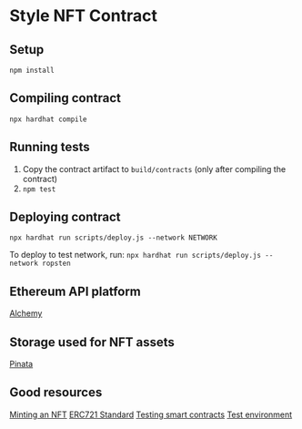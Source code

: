 # Style NFT Contract
## Setup
`npm install`

## Compiling contract
`npx hardhat compile`

## Running tests
1. Copy the contract artifact to `build/contracts` (only after compiling the
   contract)
2. `npm test`

## Deploying contract
`npx hardhat run scripts/deploy.js --network NETWORK`

To deploy to test network, run:
`npx hardhat run scripts/deploy.js --network ropsten`

## Ethereum API platform
[Alchemy](https://dashboard.alchemyapi.io/)

## Storage used for NFT assets
[Pinata](https://pinata.cloud/)

## Good resources
[Minting an
NFT](https://docs.alchemy.com/alchemy/tutorials/how-to-create-an-nft#step-4-add-ether-from-a-faucet)
[ERC721 Standard](https://eips.ethereum.org/EIPS/eip-721#simple-summary)
[Testing smart
contracts](https://docs.openzeppelin.com/learn/writing-automated-tests)
[Test environment](https://docs.openzeppelin.com/test-environment/0.1/api)
